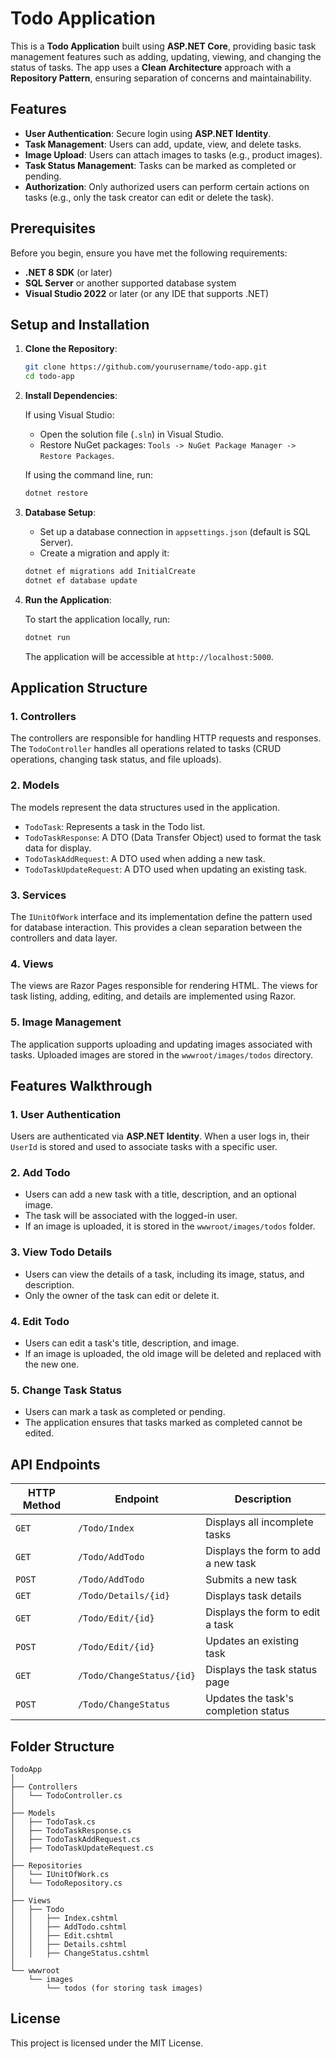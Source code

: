 # Todo Application

This is a **Todo Application** built using **ASP.NET Core**, providing basic task management features such as adding, updating, viewing, and changing the status of tasks. The app uses a **Clean Architecture** approach with a **Repository Pattern**, ensuring separation of concerns and maintainability.

## Features

- **User Authentication**: Secure login using **ASP.NET Identity**.
- **Task Management**: Users can add, update, view, and delete tasks.
- **Image Upload**: Users can attach images to tasks (e.g., product images).
- **Task Status Management**: Tasks can be marked as completed or pending.
- **Authorization**: Only authorized users can perform certain actions on tasks (e.g., only the task creator can edit or delete the task).

## Prerequisites

Before you begin, ensure you have met the following requirements:

- **.NET 8 SDK** (or later)
- **SQL Server** or another supported database system
- **Visual Studio 2022** or later (or any IDE that supports .NET)

## Setup and Installation

1. **Clone the Repository**:

   ```bash
   git clone https://github.com/yourusername/todo-app.git
   cd todo-app
   ```

2. **Install Dependencies**:

   If using Visual Studio:
   - Open the solution file (`.sln`) in Visual Studio.
   - Restore NuGet packages: `Tools -> NuGet Package Manager -> Restore Packages`.

   If using the command line, run:

   ```bash
   dotnet restore
   ```

3. **Database Setup**:

   - Set up a database connection in `appsettings.json` (default is SQL Server).
   - Create a migration and apply it:

   ```bash
   dotnet ef migrations add InitialCreate
   dotnet ef database update
   ```

4. **Run the Application**:

   To start the application locally, run:

   ```bash
   dotnet run
   ```

   The application will be accessible at `http://localhost:5000`.

## Application Structure

### 1. **Controllers**

The controllers are responsible for handling HTTP requests and responses. The `TodoController` handles all operations related to tasks (CRUD operations, changing task status, and file uploads).

### 2. **Models**

The models represent the data structures used in the application. 
- `TodoTask`: Represents a task in the Todo list.
- `TodoTaskResponse`: A DTO (Data Transfer Object) used to format the task data for display.
- `TodoTaskAddRequest`: A DTO used when adding a new task.
- `TodoTaskUpdateRequest`: A DTO used when updating an existing task.

### 3. **Services**

The `IUnitOfWork` interface and its implementation define the pattern used for database interaction. This provides a clean separation between the controllers and data layer.

### 4. **Views**

The views are Razor Pages responsible for rendering HTML. The views for task listing, adding, editing, and details are implemented using Razor.

### 5. **Image Management**

The application supports uploading and updating images associated with tasks. Uploaded images are stored in the `wwwroot/images/todos` directory.

## Features Walkthrough

### 1. **User Authentication**

Users are authenticated via **ASP.NET Identity**. When a user logs in, their `UserId` is stored and used to associate tasks with a specific user.

### 2. **Add Todo**

- Users can add a new task with a title, description, and an optional image.
- The task will be associated with the logged-in user.
- If an image is uploaded, it is stored in the `wwwroot/images/todos` folder.

### 3. **View Todo Details**

- Users can view the details of a task, including its image, status, and description.
- Only the owner of the task can edit or delete it.

### 4. **Edit Todo**

- Users can edit a task's title, description, and image.
- If an image is uploaded, the old image will be deleted and replaced with the new one.

### 5. **Change Task Status**

- Users can mark a task as completed or pending.
- The application ensures that tasks marked as completed cannot be edited.

## API Endpoints

| HTTP Method | Endpoint                | Description                       |
|-------------|-------------------------|-----------------------------------|
| `GET`       | `/Todo/Index`            | Displays all incomplete tasks     |
| `GET`       | `/Todo/AddTodo`          | Displays the form to add a new task|
| `POST`      | `/Todo/AddTodo`          | Submits a new task                |
| `GET`       | `/Todo/Details/{id}`     | Displays task details             |
| `GET`       | `/Todo/Edit/{id}`        | Displays the form to edit a task  |
| `POST`      | `/Todo/Edit/{id}`        | Updates an existing task          |
| `GET`       | `/Todo/ChangeStatus/{id}`| Displays the task status page     |
| `POST`      | `/Todo/ChangeStatus`     | Updates the task's completion status |

## Folder Structure

```
TodoApp
│
├── Controllers
│   └── TodoController.cs
│
├── Models
│   ├── TodoTask.cs
│   ├── TodoTaskResponse.cs
│   ├── TodoTaskAddRequest.cs
│   ├── TodoTaskUpdateRequest.cs
│
├── Repositories
│   └── IUnitOfWork.cs
│   └── TodoRepository.cs
│
├── Views
│   ├── Todo
│   │   ├── Index.cshtml
│   │   ├── AddTodo.cshtml
│   │   ├── Edit.cshtml
│   │   ├── Details.cshtml
│   │   ├── ChangeStatus.cshtml
│
└── wwwroot
    └── images
        └── todos (for storing task images)
```

## License

This project is licensed under the MIT License.
